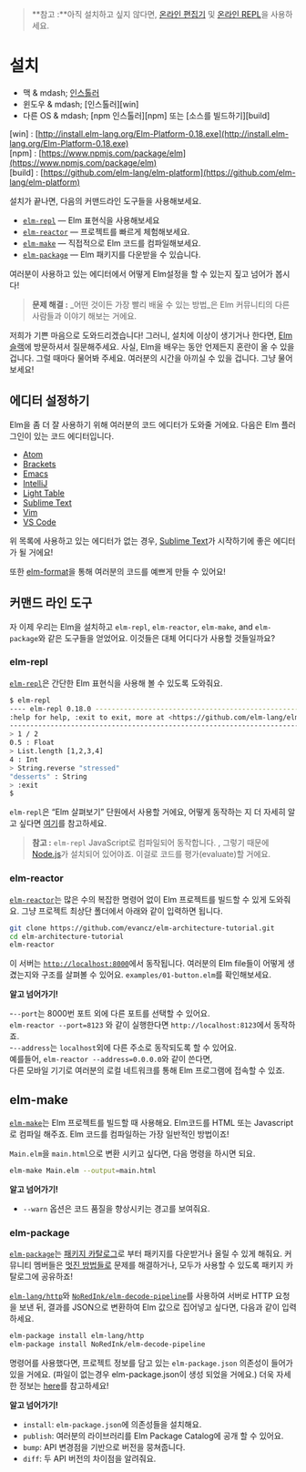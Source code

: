 > **참고 :**아직 설치하고 싶지 않다면, [온라인 편집기](http://elm-lang.org/try) 및 [온라인 REPL](http://elmrepl.cuberoot.in/)을 사용하세요.

# 설치

* 맥 & mdash; [인스톨러](http://install.elm-lang.org/Elm-Platform-0.18.pkg)
* 윈도우 & mdash; \[인스톨러\]\[win\]
* 다른 OS & mdash; \[npm 인스톨러\]\[npm\] 또는 \[소스를 빌드하기\]\[build\]

\[win\] : [http://install.elm-lang.org/Elm-Platform-0.18.exe](http://install.elm-lang.org/Elm-Platform-0.18.exe)  
\[npm\] : [https://www.npmjs.com/package/elm](https://www.npmjs.com/package/elm)  
\[build\] : [https://github.com/elm-lang/elm-platform](https://github.com/elm-lang/elm-platform)

설치가 끝나면, 다음의 커맨드라인 도구들을 사용해보세요.

* [`elm-repl`](#elm-repl) — Elm 표현식을 사용해보세요
* [`elm-reactor`](#elm-reactor) — 프로젝트를 빠르게 체험해보세요.
* [`elm-make`](#elm-make) — 직접적으로 Elm 코드를 컴파일해보세요.
* [`elm-package`](#elm-package) — Elm 패키지를 다운받을 수 있습니다.

여러분이 사용하고 있는 에디터에서 어떻게 Elm설정을 할 수 있는지 짚고 넘어가 봅시다!

> **문제 해결 :** _어떤 것이든 가장 빨리 배울 수 있는 방법_은 Elm 커뮤니티의 다른 사람들과 이야기 해보는 거에요.

저희가 기쁜 마음으로 도와드리겠습니다! 그러니, 설치에 이상이 생기거나 한다면, [Elm 슬랙](http://elmlang.herokuapp.com/)에 방문하셔서 질문해주세요. 사실, Elm을 배우는 동안 언제든지 혼란이 올 수 있을 겁니다. 그럴 때마다 물어봐 주세요. 여러분의 시간을 아끼실 수 있을 겁니다. 그냥 물어보세요!

## 에디터 설정하기

Elm을 좀 더 잘 사용하기 위해 여러분의 코드 에디터가 도와줄 거에요. 다음은 Elm 플러그인이 있는 코드 에디터입니다.

* [Atom](https://atom.io/packages/language-elm)
* [Brackets](https://github.com/lepinay/elm-brackets)
* [Emacs](https://github.com/jcollard/elm-mode)
* [IntelliJ](https://github.com/durkiewicz/elm-plugin)
* [Light Table](https://github.com/rundis/elm-light)
* [Sublime Text](https://packagecontrol.io/packages/Elm%20Language%20Support)
* [Vim](https://github.com/lambdatoast/elm.vim)
* [VS Code](https://github.com/sbrink/vscode-elm)

위 목록에 사용하고 있는 에디터가 없는 경우, [Sublime Text](https://www.sublimetext.com/)가 시작하기에 좋은 에디터가 될 거에요!

또한 [elm-format](https://github.com/avh4/elm-format)을 통해 여러분의 코드를 예쁘게 만들 수 있어요!

## 커맨드 라인 도구

자 이제 우리는 Elm을 설치하고 `elm-repl`, `elm-reactor`, `elm-make`, and `elm-package`와 같은 도구들을 얻었어요. 이것들은 대체 어디다가 사용할 것들일까요?

### elm-repl

[`elm-repl`](https://github.com/elm-lang/elm-repl)은 간단한 Elm 표현식을 사용해 볼 수 있도록 도와줘요.

```bash
$ elm-repl
---- elm-repl 0.18.0 -----------------------------------------------------------
:help for help, :exit to exit, more at <https://github.com/elm-lang/elm-repl>
--------------------------------------------------------------------------------
> 1 / 2
0.5 : Float
> List.length [1,2,3,4]
4 : Int
> String.reverse "stressed"
"desserts" : String
> :exit
$
```

`elm-repl`은 “Elm 살펴보기” 단원에서 사용할 거에요, 어떻게 동작하는 지 더 자세히 알고 싶다면 [여기](https://github.com/elm-lang/elm-repl/blob/master/README.md)를 참고하세요.

> **참고 :** `elm-repl` JavaScript로 컴파일되어 동작합니다. , 그렇기 때문에 [Node.js](http://nodejs.org/)가 설치되어 있어야죠. 이걸로 코드를 평가\(evaluate\)할 거에요.

### elm-reactor

[`elm-reactor`](https://github.com/elm-lang/elm-reactor)는 많은 수의 복잡한 명령어 없이 Elm 프로젝트를 빌드할 수 있게 도와줘요. 그냥 프로젝트 최상단 폴더에서 아래와 같이 입력하면 됩니다.

```bash
git clone https://github.com/evancz/elm-architecture-tutorial.git
cd elm-architecture-tutorial
elm-reactor
```

이 서버는 [`http://localhost:8000`](http://localhost:8000)에서 동작됩니다. 여러분의 Elm file들이 어떻게 생겼는지와 구조를 살펴볼 수 있어요. `examples/01-button.elm`를 확인해보세요.

**알고 넘어가기!**

-`--port`는 8000번 포트 외에 다른 포트를 선택할 수 있어요.   
  `elm-reactor --port=8123` 와 같이 실행한다면 `http://localhost:8123`에서 동작하죠.  
-`--address`는 `localhost`외에 다른 주소로 동작되도록 할 수 있어요.   
  예를들어, `elm-reactor --address=0.0.0.0`와 같이 쓴다면,  
  다른 모바일 기기로 여러분의 로컬 네트워크를 통해 Elm 프로그램에 접속할 수 있죠.

## elm-make

[`elm-make`](https://github.com/elm-lang/elm-make)는 Elm 프로젝트를 빌드할 때 사용해요. Elm코드를 HTML 또는 Javascript로 컴파일 해주죠. Elm 코드를 컴파일하는 가장 일반적인 방법이죠!

`Main.elm`을 `main.html`으로 변환 시키고 싶다면, 다음 명령을 하시면 되요.

```bash
elm-make Main.elm --output=main.html
```

**알고 넘어가기!**

* `--warn` 옵션은 코드 품질을 향상시키는 경고를 보여줘요.

### elm-package

[`elm-package`](https://github.com/elm-lang/elm-package)는 [패키지 카탈로그](http://package.elm-lang.org/)로 부터 패키지를 다운받거나 올릴 수 있게 해줘요. 커뮤니티 멤버들은 [멋진 방법들로](http://package.elm-lang.org/help/design-guidelines) 문제를 해결하거나, 모두가 사용할 수 있도록 패키지 카탈로그에 공유하죠!

[`elm-lang/http`](http://package.elm-lang.org/packages/elm-lang/http/latest)와 [`NoRedInk/elm-decode-pipeline`](http://package.elm-lang.org/packages/NoRedInk/elm-decode-pipeline/latest)를 사용하여 서버로 HTTP 요청을 보낸 뒤, 결과를 JSON으로 변환하여 Elm 값으로 집어넣고 싶다면, 다음과 같이 입력하세요.

```bash
elm-package install elm-lang/http
elm-package install NoRedInk/elm-decode-pipeline
```

명령어를 사용했다면, 프로젝트 정보를 담고 있는 `elm-package.json` 의존성이 들어가 있을 거에요. \(파일이 없는경우 elm-package.json이 생성 되었을 거에요.\) 더욱 자세한 정보는 [here](https://github.com/elm-lang/elm-package)를 참고하세요!

**알고 넘어가기!**

* `install`: `elm-package.json`에 의존성들을 설치해요.
* `publish`: 여러분의 라이브러리를 Elm Package Catalog에 공개 할 수 있어요.
* `bump`: API 변경점을 기반으로 버전을 뭉쳐줍니다.
* `diff`: 두 API 버전의 차이점을 알려줘요.



